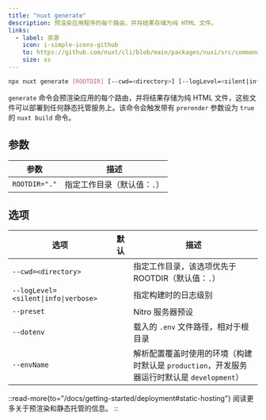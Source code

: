 ```yaml
---
title: "nuxt generate"
description: 预渲染应用程序的每个路由，并将结果存储为纯 HTML 文件。
links:
  - label: 资源
    icon: i-simple-icons-github
    to: https://github.com/nuxt/cli/blob/main/packages/nuxi/src/commands/generate.ts
    size: xs
---
```


<!--generate-cmd-->
```bash [终端]
npx nuxt generate [ROOTDIR] [--cwd=<directory>] [--logLevel=<silent|info|verbose>] [--preset] [--dotenv] [--envName]
```
<!--/generate-cmd-->

`generate` 命令会预渲染应用的每个路由，并将结果存储为纯 HTML 文件，这些文件可以部署到任何静态托管服务上。该命令会触发带有 `prerender` 参数设为 `true` 的 `nuxt build` 命令。

## 参数

<!--generate-args-->
参数 | 描述
--- | ---
`ROOTDIR="."` | 指定工作目录（默认值：`.`）
<!--/generate-args-->

## 选项

<!--generate-opts-->
选项 | 默认 | 描述
--- | --- | ---
`--cwd=<directory>` |  | 指定工作目录，该选项优先于 ROOTDIR（默认值：`.`）
`--logLevel=<silent\|info\|verbose>` |  | 指定构建时的日志级别
`--preset` |  | Nitro 服务器预设
`--dotenv` |  | 载入的 `.env` 文件路径，相对于根目录
`--envName` |  | 解析配置覆盖时使用的环境（构建时默认是 `production`，开发服务器运行时默认是 `development`）
<!--/generate-opts-->

::read-more{to="/docs/getting-started/deployment#static-hosting"}
阅读更多关于预渲染和静态托管的信息。
::